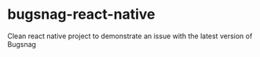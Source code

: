 # bugsnag-react-native
Clean react native project to demonstrate an issue with the latest version of Bugsnag
